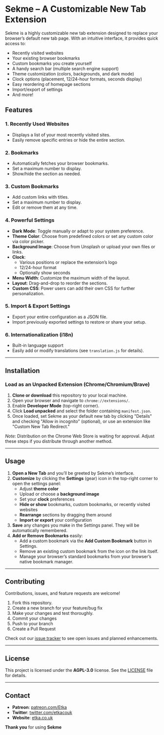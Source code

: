 <body>

<h1>Sekme – A Customizable New Tab Extension</h1>
<p>
  Sekme is a highly customizable new tab extension designed to replace your browser’s default new tab page. 
  With an intuitive interface, it provides quick access to:
</p>
<ul>
  <li>Recently visited websites</li>
  <li>Your existing browser bookmarks</li>
  <li>Custom bookmarks you create yourself</li>
  <li>A handy search bar (multiple search engine support)</li>
  <li>Theme customization (colors, backgrounds, and dark mode)</li>
  <li>Clock options (placement, 12/24-hour formats, seconds display)</li>
  <li>Easy reordering of homepage sections</li>
  <li>Import/export of settings</li>
  <li>And more!</li>
</ul>

<h2 id="features">Features</h2>
<h3>1. Recently Used Websites</h3>
<ul>
  <li>Displays a list of your most recently visited sites.</li>
  <li>Easily remove specific entries or hide the entire section.</li>
</ul>

<h3>2. Bookmarks</h3>
<ul>
  <li>Automatically fetches your browser bookmarks.</li>
  <li>Set a maximum number to display.</li>
  <li>Show/hide the section as needed.</li>
</ul>

<h3>3. Custom Bookmarks</h3>
<ul>
  <li>Add custom links with titles.</li>
  <li>Set a maximum number to display.</li>
  <li>Edit or remove them at any time.</li>
</ul>

<h3>4. Powerful Settings</h3>
<ul>
  <li><strong>Dark Mode</strong>: Toggle manually or adapt to your system preference.</li>
  <li><strong>Theme Color</strong>: Choose from predefined colors or set any custom color via color picker.</li>
  <li><strong>Background Image</strong>: Choose from Unsplash or upload your own files or links.</li>
  <li><strong>Clock</strong>:
    <ul>
      <li>Various positions or replace the extension’s logo</li>
      <li>12/24-hour format</li>
      <li>Optionally show seconds</li>
    </ul>
  </li>
  <li><strong>Menu Width</strong>: Customize the maximum width of the layout.</li>
  <li><strong>Layout</strong>: Drag-and-drop to reorder the sections.</li>
  <li><strong>Custom CSS</strong>: Power users can add their own CSS for further personalization.</li>
</ul>

<h3>5. Import & Export Settings</h3>
<ul>
  <li>Export your entire configuration as a JSON file.</li>
  <li>Import previously exported settings to restore or share your setup.</li>
</ul>

<h3>6. Internationalization (i18n)</h3>
<ul>
  <li>Built-in language support</li>
  <li>Easily add or modify translations (see <code>translation.js</code> for details).</li>
</ul>

<hr/>

<h2 id="installation">Installation</h2>
<h3>Load as an Unpacked Extension (Chrome/Chromium/Brave)</h3>
<ol>
  <li><strong>Clone or download</strong> this repository to your local machine.</li>
  <li>Open your browser and navigate to <code>chrome://extensions/</code>.</li>
  <li>Enable <strong>Developer Mode</strong> (top-right corner).</li>
  <li>Click <strong>Load unpacked</strong> and select the folder containing <code>manifest.json</code>.</li>
  <li>Once loaded, set Sekme as your default new tab by clicking "Details" and checking "Allow in incognito" (optional), or use an extension like "Custom New Tab Redirect."</li>
</ol>

<p><em>Note:</em> Distribution on the Chrome Web Store is waiting for approval. Adjust these steps if you distribute through another method.</p>

<hr/>

<h2 id="usage">Usage</h2>
<ol>
  <li><strong>Open a New Tab</strong> and you’ll be greeted by Sekme’s interface.</li>
  <li><strong>Customize</strong> by clicking the <strong>Settings</strong> (gear) icon in the top-right corner to open the settings panel:
    <ul>
      <li>Adjust <strong>theme color</strong></li>
      <li>Upload or choose a <strong>background image</strong></li>
      <li>Set your <strong>clock</strong> preferences</li>
      <li><strong>Hide or show</strong> bookmarks, custom bookmarks, or recently visited websites</li>
      <li><strong>Rearrange</strong> sections by dragging them around</li>
      <li><strong>Import or export</strong> your configuration</li>
    </ul>
  </li>
  <li><strong>Save</strong> any changes you make in the Settings panel. They will be automatically remembered.</li>
  <li><strong>Add or Remove Bookmarks</strong> easily:
    <ul>
      <li>Add a custom bookmark via the <strong>Add Custom Bookmark</strong> button in Settings.</li>
      <li>Remove an existing custom bookmark from the icon on the link itself.</li>
      <li>Manage your browser’s standard bookmarks from your browser’s native bookmark manager.</li>
    </ul>
  </li>
</ol>

<hr/>

<h2 id="contributing">Contributing</h2>
<p>Contributions, issues, and feature requests are welcome!</p>
<ol>
  <li>Fork this repository.</li>
  <li>Create a new branch for your feature/bug fix</li>
  <li>Make your changes and test thoroughly.</li>
  <li>Commit your changes</li>
  <li>Push to your branch</li>
  <li>Create a Pull Request</li>
</ol>
<p>Check out our <a href="https://github.com/EtkaPerry/Sekme/issues">issue tracker</a> to see open issues and planned enhancements.</p>

<hr/>

<h2 id="license">License</h2>
<p>This project is licensed under the <strong>AGPL-3.0</strong> license. See the <a href="LICENSE">LICENSE</a> file for details.</p>

<hr/>

<h2 id="contact">Contact</h2>
<ul>
  <li><strong>Patreon</strong>: <a href="https://www.patreon.com/Etka" target="_blank" rel="noopener">patreon.com/Etka</a></li>
  <li><strong>Twitter</strong>: <a href="https://twitter.com/etkacouk" target="_blank" rel="noopener">twitter.com/etkacouk</a></li>
  <li><strong>Website</strong>: <a href="http://etka.co.uk/Sekme" target="_blank" rel="noopener">etka.co.uk</a></li>
</ul>

<p><strong>Thank you</strong> for using <strong>Sekme</strong></p>

</body>
</html>
